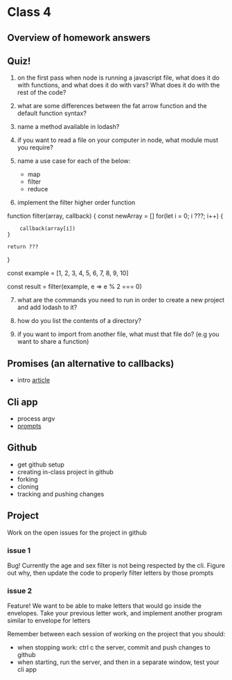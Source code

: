 # Class 4

## Overview of homework answers

## Quiz!

1) on the first pass when node is running a javascript file, what does it do with functions, and what does it do with vars? What does it do with the rest of the code?

2) what are some differences between the fat arrow function and the default function syntax?

3) name a method available in lodash?

4) if you want to read a file on your computer in node, what module must you require?

5) name a use case for each of the below:
	- map
	- filter
	- reduce

6) implement the filter higher order function

function filter(array, callback) {
	const newArray = []
	for(let i = 0; i ???; i++) {

		callback(array[i])
	}

	return ???
}

const example = [1, 2, 3, 4, 5, 6, 7, 8, 9, 10]

const result = filter(example, e => e % 2 === 0)

<!-- result should equal [2. 4, 6, 8, 10] -->

7) what are the commands you need to run in order to create a new project and add lodash to it?

8) how do you list the contents of a directory?

9) if you want to import from another file, what must that file do? (e.g you want to share a function)

## Promises (an alternative to callbacks)

- intro [article](https://medium.com/tkssharma/writing-neat-asynchronous-node-js-code-with-promises-async-await-fa8d8b0bcd7c)

## Cli app

- process argv
- [prompts](https://github.com/terkelg/prompts#readme)

## Github

- get github setup
- creating in-class project in github
- forking 
- cloning
- tracking and pushing changes

## Project

Work on the open issues for the project in github

### issue 1

Bug!
Currently the age and sex filter is not being respected by the cli. Figure out why, then update the code to properly filter letters by those prompts

### issue 2

Feature!
We want to be able to make letters that would go inside the envelopes. Take your previous letter work, and implement another program similar to envelope for letters


Remember between each session of working on the project that you should:
- when stopping work: ctrl c the server, commit and push changes to github
- when starting, run the server, and then in a separate window, test your cli app